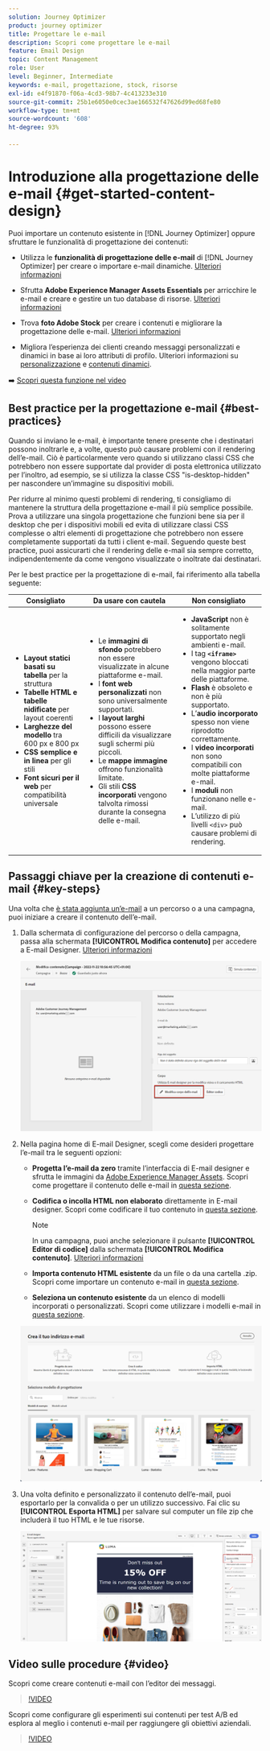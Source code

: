 ```yaml
---
solution: Journey Optimizer
product: journey optimizer
title: Progettare le e-mail
description: Scopri come progettare le e-mail
feature: Email Design
topic: Content Management
role: User
level: Beginner, Intermediate
keywords: e-mail, progettazione, stock, risorse
exl-id: e4f91870-f06a-4cd3-98b7-4c413233e310
source-git-commit: 25b1e6050e0cec3ae166532f47626d99ed68fe80
workflow-type: tm+mt
source-wordcount: '608'
ht-degree: 93%

---
```


# Introduzione alla progettazione delle e-mail {#get-started-content-design}

Puoi importare un contenuto esistente in [!DNL Journey Optimizer] oppure sfruttare le funzionalità di progettazione dei contenuti:

* Utilizza le **funzionalità di progettazione delle e-mail** di [!DNL Journey Optimizer] per creare o importare e-mail dinamiche. [Ulteriori informazioni](content-from-scratch.md)

* Sfrutta **Adobe Experience Manager Assets Essentials** per arricchire le e-mail e creare e gestire un tuo database di risorse. [Ulteriori informazioni](../integrations/assets.md)

* Trova **foto Adobe Stock** per creare i contenuti e migliorare la progettazione delle e-mail. [Ulteriori informazioni](../integrations/stock.md)

* Migliora l’esperienza dei clienti creando messaggi personalizzati e dinamici in base ai loro attributi di profilo. Ulteriori informazioni su [personalizzazione](../personalization/personalize.md) e [contenuti dinamici](../personalization/get-started-dynamic-content.md).

➡️ [Scopri questa funzione nel video](#video)

## Best practice per la progettazione e-mail {#best-practices}

Quando si inviano le e-mail, è importante tenere presente che i destinatari possono inoltrarle e, a volte, questo può causare problemi con il rendering dell’e-mail. Ciò è particolarmente vero quando si utilizzano classi CSS che potrebbero non essere supportate dal provider di posta elettronica utilizzato per l’inoltro, ad esempio, se si utilizza la classe CSS &quot;is-desktop-hidden&quot; per nascondere un’immagine su dispositivi mobili.

Per ridurre al minimo questi problemi di rendering, ti consigliamo di mantenere la struttura della progettazione e-mail il più semplice possibile. Prova a utilizzare una singola progettazione che funzioni bene sia per il desktop che per i dispositivi mobili ed evita di utilizzare classi CSS complesse o altri elementi di progettazione che potrebbero non essere completamente supportati da tutti i client e-mail. Seguendo queste best practice, puoi assicurarti che il rendering delle e-mail sia sempre corretto, indipendentemente da come vengono visualizzate o inoltrate dai destinatari.

Per le best practice per la progettazione di e-mail, fai riferimento alla tabella seguente:

| Consigliato | Da usare con cautela | Non consigliato |
|-|-|-|
| <ul><li><b>Layout statici basati su tabella</b> per la struttura</li> <li><b>Tabelle HTML e tabelle nidificate</b> per layout coerenti</li> <li><b>Larghezze del modello</b> tra 600 px e 800 px </li> <li><b>CSS semplice e in linea</b> per gli stili </li> <li><b>Font sicuri per il web</b> per compatibilità universale</li> | <ul><li>Le <b>immagini di sfondo</b> potrebbero non essere visualizzate in alcune piattaforme e-mail.</li><li>I <b>font web personalizzati</b> non sono universalmente supportati.</li><li>I <b>layout larghi</b> possono essere difficili da visualizzare sugli schermi più piccoli.</li><li>Le <b>mappe immagine</b> offrono funzionalità limitate.</li><li>Gli stili <b>CSS incorporati</b> vengono talvolta rimossi durante la consegna delle e-mail.</li> | <ul><li><b>JavaScript</b> non è solitamente supportato negli ambienti e-mail.</li> <li> I tag <b>`<iframe>`</b> vengono bloccati nella maggior parte delle piattaforme. </li> <li><b>Flash</b> è obsoleto e non è più supportato.</li> <li>L’<b>audio incorporato</b> spesso non viene riprodotto correttamente.</li> <li>I <b>video incorporati</b> non sono compatibili con molte piattaforme e-mail.</li> <li> I <b>moduli</b> non funzionano nelle e-mail.</li> <li> L’utilizzo di più livelli `<div>` può causare problemi di rendering.</li> |

## Passaggi chiave per la creazione di contenuti e-mail {#key-steps}

Una volta che [è stata aggiunta un’e-mail](create-email.md) a un percorso o a una campagna, puoi iniziare a creare il contenuto dell’e-mail.

1. Dalla schermata di configurazione del percorso o della campagna, passa alla schermata **[!UICONTROL Modifica contenuto]** per accedere a E-mail Designer. [Ulteriori informazioni](create-email.md#define-email-content)

   ![](assets/email_designer_edit_email_body.png)

1. Nella pagina home di E-mail Designer, scegli come desideri progettare l’e-mail tra le seguenti opzioni:

   * **Progetta l’e-mail da zero** tramite l’interfaccia di E-mail designer e sfrutta le immagini da [Adobe Experience Manager Assets](../integrations/assets.md). Scopri come progettare il contenuto delle e-mail in [questa sezione](content-from-scratch.md).

   * **Codifica o incolla HTML non elaborato** direttamente in E-mail designer. Scopri come codificare il tuo contenuto in [questa sezione](code-content.md).

     >[!NOTE]
     >
     >In una campagna, puoi anche selezionare il pulsante **[!UICONTROL Editor di codice]** dalla schermata **[!UICONTROL Modifica contenuto]**. [Ulteriori informazioni](create-email.md#define-email-content)

   * **Importa contenuto HTML esistente** da un file o da una cartella .zip. Scopri come importare un contenuto e-mail in [questa sezione](existing-content.md).

   * **Seleziona un contenuto esistente** da un elenco di modelli incorporati o personalizzati. Scopri come utilizzare i modelli e-mail in [questa sezione](../email/use-email-templates.md).

   ![](assets/email_designer_create_options.png)

1. Una volta definito e personalizzato il contenuto dell’e-mail, puoi esportarlo per la convalida o per un utilizzo successivo. Fai clic su **[!UICONTROL Esporta HTML]** per salvare sul computer un file zip che includerà il tuo HTML e le tue risorse.

   ![](assets/email_designer_export.png)

## Video sulle procedure {#video}

Scopri come creare contenuti e-mail con l’editor dei messaggi.

>[!VIDEO](https://video.tv.adobe.com/v/3416233?quality=12&captions=ita)

Scopri come configurare gli esperimenti sui contenuti per test A/B ed esplora al meglio i contenuti e-mail per raggiungere gli obiettivi aziendali.

>[!VIDEO](https://video.tv.adobe.com/v/3447339?captions=ita)
